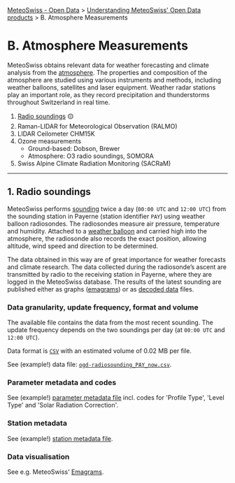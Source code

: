 [MeteoSwiss - Open Data](https://github.com/MeteoSwiss/opendata/blob/main/README.md) > [Understanding MeteoSwiss' Open Data products](https://github.com/MeteoSwiss/opendata/blob/main/README.md#understanding-meteoswiss-open-data-products) > B. Atmosphere Measurements

# B. Atmosphere Measurements
MeteoSwiss obtains relevant data for weather forecasting and climate analysis from the [atmosphere](https://www.meteoswiss.admin.ch/weather/measurement-systems/atmosphere.html). The properties and composition of the atmosphere are studied using various instruments and methods, including weather balloons, satellites and laser equipment. Weather radar stations play an important role, as they record precipitation and thunderstorms throughout Switzerland in real time.

1. [Radio soundings](#1-radio-soundings) :yellow_circle:
2. Raman-LIDAR for Meteorological Observation (RALMO)
3. LIDAR Ceilometer CHM15K
4. Ozone measurements
   - Ground-based: Dobson, Brewer
   - Atmosphere: O3 radio soundings, SOMORA
6. Swiss Alpine Climate Radiation Monitoring (SACRaM)

---

## 1. Radio soundings
MeteoSwiss performs [sounding](https://www.meteoswiss.admin.ch/weather/measurement-systems/atmosphere/radio-soundings.html) twice a day (`00:00 UTC` and `12:00 UTC`) from the sounding station in Payerne (station identifier `PAY`) using weather balloon radiosondes. The radiosondes measure air pressure, temperature and humidity. Attached to a [weather balloon](https://www.meteoswiss.admin.ch/weather/weather-and-climate-from-a-to-z/weather-balloon.html) and carried high into the atmosphere, the radiosonde also records the exact position, allowing altitude, wind speed and direction to be determined. 

The data obtained in this way are of great importance for weather forecasts and climate research. The data collected during the radiosonde’s ascent are transmitted by radio to the receiving station in Payerne, where they are logged in the MeteoSwiss database. The results of the latest sounding are published  either as graphs ([emagrams](https://www.meteoswiss.admin.ch/services-and-publications/applications/radio-soundings.html#tab=radio-soundings-emagram)) or as [decoded data](https://www.meteoswiss.admin.ch/services-and-publications/applications/radio-soundings.html#tab=radio-soundings-decoded) files. 

### Data granularity, update frequency, format and volume
The available file contains the data from the most recent sounding. The update frequency depends on the two soundings per day (at `00:00 UTC` and `12:00 UTC`).

Data format is [`CSV`](https://github.com/MeteoSwiss/opendata-download?tab=readme-ov-file#column-separators-decimal-dividers-and-missing-values) with an estimated volume of 0.02 MB per file.

See (example!) data file: [`ogd-radiosounding_PAY_now.csv`](https://github.com/MeteoSwiss/publication-opendata/tree/main/data-atmosphere/radiosounding).

### Parameter metadata and codes
See (example!) [parameter metadata file](https://github.com/MeteoSwiss/publication-opendata/blob/main/data-atmosphere/radiosounding-PAY-metadata) incl. codes for 'Profile Type', 'Level Type' and 'Solar Radiation Correction'.

<!-- ### Codes -->
<!-- ... -->

### Station metadata
See (example!) [station metadata file](https://data.geo.admin.ch/ch.meteoschweiz.messnetz-atmosphaere/ch.meteoschweiz.messnetz-atmosphaere_en.csv).

### Data visualisation
See e.g. MeteoSwiss' [Emagrams](https://www.meteoswiss.admin.ch/services-and-publications/applications/radio-soundings.html#tab=radio-soundings-emagram).
